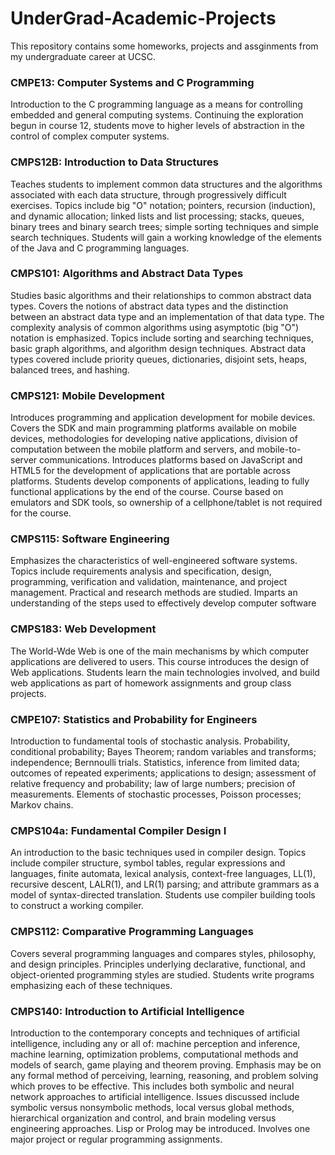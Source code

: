 # UnderGrad-Academic-Projects
This repository contains some homeworks, projects and assginments from my undergraduate career at UCSC.

### CMPE13: Computer Systems and C Programming
Introduction to the C programming language as a means for controlling embedded and general computing systems. Continuing the exploration begun in course 12, students move to higher levels of abstraction in the control of complex computer systems. 

### CMPS12B: Introduction to Data Structures
Teaches students to implement common data structures and the algorithms associated with each data structure, through progressively difficult exercises. Topics include big "O" notation; pointers, recursion (induction), and dynamic allocation; linked lists and list processing; stacks, queues, binary trees and binary search trees; simple sorting techniques and simple search techniques. Students will gain a working knowledge of the elements of the Java and C programming languages. 

### CMPS101: Algorithms and Abstract Data Types
Studies basic algorithms and their relationships to common abstract data types. Covers the notions of abstract data types and the distinction between an abstract data type and an implementation of that data type. The complexity analysis of common algorithms using asymptotic (big "O") notation is emphasized. Topics include sorting and searching techniques, basic graph algorithms, and algorithm design techniques. Abstract data types covered include priority queues, dictionaries, disjoint sets, heaps, balanced trees, and hashing.

### CMPS121: Mobile Development
Introduces programming and application development for mobile devices. Covers the SDK and main programming platforms available on mobile devices, methodologies for developing native applications, division of computation between the mobile platform and servers, and mobile-to-server communications. Introduces platforms based on JavaScript and HTML5 for the development of applications that are portable across platforms. Students develop components of applications, leading to fully functional applications by the end of the course. Course based on emulators and SDK tools, so ownership of a cellphone/tablet is not required for the course.

### CMPS115: Software Engineering
Emphasizes the characteristics of well-engineered software systems. Topics include requirements analysis and specification, design, programming, verification and validation, maintenance, and project management. Practical and research methods are studied. Imparts an understanding of the steps used to effectively develop computer software

### CMPS183: Web Development
The World-Wde Web is one of the main mechanisms by which computer applications are delivered to users. This course introduces the design of Web applications. Students learn the main technologies involved, and build web applications as part of homework assignments and group class projects.

### CMPE107: Statistics and Probability for Engineers
Introduction to fundamental tools of stochastic analysis. Probability, conditional probability; Bayes Theorem; random variables and transforms; independence; Bernnoulli trials. Statistics, inference from limited data; outcomes of repeated experiments; applications to design; assessment of relative frequency and probability; law of large numbers; precision of measurements. Elements of stochastic processes, Poisson processes; Markov chains.

### CMPS104a: Fundamental Compiler Design I
An introduction to the basic techniques used in compiler design. Topics include compiler structure, symbol tables, regular expressions and languages, finite automata, lexical analysis, context-free languages, LL(1), recursive descent, LALR(1), and LR(1) parsing; and attribute grammars as a model of syntax-directed translation. Students use compiler building tools to construct a working compiler. 

### CMPS112: Comparative Programming Languages
Covers several programming languages and compares styles, philosophy, and design principles. Principles underlying declarative, functional, and object-oriented programming styles are studied. Students write programs emphasizing each of these techniques. 

### CMPS140: Introduction to Artificial Intelligence
Introduction to the contemporary concepts and techniques of artificial intelligence, including any or all of: machine perception and inference, machine learning, optimization problems, computational methods and models of search, game playing and theorem proving. Emphasis may be on any formal method of perceiving, learning, reasoning, and problem solving which proves to be effective. This includes both symbolic and neural network approaches to artificial intelligence. Issues discussed include symbolic versus nonsymbolic methods, local versus global methods, hierarchical organization and control, and brain modeling versus engineering approaches. Lisp or Prolog may be introduced. Involves one major project or regular programming assignments.

